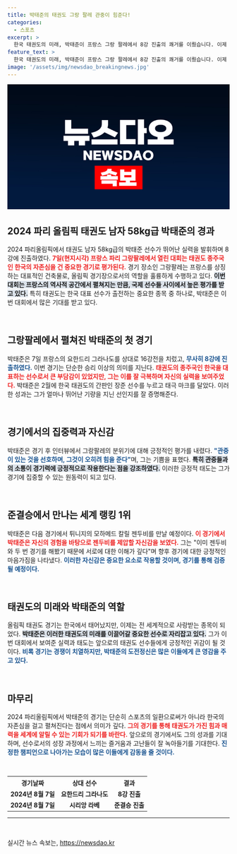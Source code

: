 ```yaml
---
title: 박태준의 태권도 그랑 팔레 관중이 힘준다!
categories:
  - 스포츠
excerpt: >
  한국 태권도의 미래, 박태준이 프랑스 그랑 팔레에서 8강 진출의 쾌거를 이뤘습니다. 이제 준결승에서 세계 랭킹 1위와 맞붙으며 종주국의 자존심을 지킬 수 있을지 주목됩니다!
feature_text: >
  한국 태권도의 미래, 박태준이 프랑스 그랑 팔레에서 8강 진출의 쾌거를 이뤘습니다. 이제 준결승에서 세계 랭킹 1위와 맞붙으며 종주국의 자존심을 지킬 수 있을지 주목됩니다!
image: '/assets/img/newsdao_breakingnews.jpg'
---
```


<p><img src="/assets/img/newsdao_breakingnews.jpg" alt="cryptoinkorea 속보" /></p>

<h2 data-ke-size="size26">2024 파리 올림픽 태권도 남자 58kg급 박태준의 경과</h2>

<p data-ke-size="size16">2024 파리올림픽에서 태권도 남자 58kg급의 박태준 선수가 뛰어난 실력을 발휘하며 8강에 진출하였다. <b><span style="color: #ee2323;">7일(현지시각) 프랑스 파리 그랑팔레에서 열린 대회는 태권도 종주국인 한국의 자존심을 건 중요한 경기로 평가된다.</span></b> 경기 장소인 그랑팔레는 프랑스를 상징하는 대표적인 건축물로, 올림픽 경기장으로서의 역할을 훌륭하게 수행하고 있다. <b><span style="background-color: #21538527;">이번 대회는 프랑스의 역사적 공간에서 펼쳐지는 만큼, 국제 선수들 사이에서 높은 평가를 받고 있다.</span></b> 특히 태권도는 한국 대표 선수가 출전하는 중요한 종목 중 하나로, 박태준은 이번 대회에서 많은 기대를 받고 있다.</p>

<p data-ke-size="size16">&nbsp;</p>

<h2 data-ke-size="size26">그랑팔레에서 펼쳐진 박태준의 첫 경기</h2>

<p data-ke-size="size16">박태준은 7일 프랑스의 요한드리 그라나도를 상대로 16강전을 치렀고, <b><span style="color: #1a5490;">무사히 8강에 진출하였다.</span></b> 이번 경기는 단순한 승리 이상의 의미를 지닌다. <b><span style="color: #ee2323;">태권도의 종주국인 한국을 대표하는 선수로서 큰 부담감이 있었지만, 그는 이를 잘 극복하며 자신의 실력을 보여주었다.</span></b> 박태준은 2월에 한국 태권도의 간판인 장준 선수를 누르고 태극 마크를 달았다. 이러한 성과는 그가 얼마나 뛰어난 기량을 지닌 선인지를 잘 증명해준다.</p>

<p data-ke-size="size16">&nbsp;</p>

<h2 data-ke-size="size26">경기에서의 집중력과 자신감</h2>

<p data-ke-size="size16">박태준은 경기 후 인터뷰에서 그랑팔레의 분위기에 대해 긍정적인 평가를 내렸다. <b><span style="color: #1a5490;">"관중이 있는 것을 선호하며, 그것이 오히려 힘을 준다"</span></b>며, 그는 기쁨을 표했다. <b><span style="background-color: #21538527;">특히 관중들과의 소통이 경기력에 긍정적으로 작용한다는 점을 강조하였다.</span></b> 이러한 긍정적 태도는 그가 경기에 집중할 수 있는 원동력이 되고 있다.</p>

<p data-ke-size="size16">&nbsp;</p>

<h2 data-ke-size="size26">준결승에서 만나는 세계 랭킹 1위</h2>

<p data-ke-size="size16">박태준은 다음 경기에서 튀니지의 모하메드 칼릴 젠두비를 만날 예정이다. <b><span style="color: #ee2323;">이 경기에서 박태준은 자신의 경험을 바탕으로 젠두비를 제압할 자신감을 보였다.</span></b> 그는 "이미 젠두비와 두 번 경기를 해봤기 때문에 서로에 대한 이해가 깊다"며 향후 경기에 대한 긍정적인 마음가짐을 나타냈다. <b><span style="color: #1a5490;">이러한 자신감은 중요한 요소로 작용할 것이며, 경기를 통해 검증될 예정이다.</span></b></p>

<p data-ke-size="size16">&nbsp;</p>

<h2 data-ke-size="size26">태권도의 미래와 박태준의 역할</h2>

<p data-ke-size="size16">올림픽 태권도 경기는 한국에서 태어났지만, 이제는 전 세계적으로 사랑받는 종목이 되었다. <b><span style="background-color: #21538527;">박태준은 이러한 태권도의 미래를 이끌어갈 중요한 선수로 자리잡고 있다.</span></b> 그가 이번 대회에서 보여준 실력과 태도는 앞으로의 태권도 선수들에게 긍정적인 귀감이 될 것이다. <b><span style="color: #1a5490;">비록 경기는 경쟁이 치열하지만, 박태준의 도전정신은 많은 이들에게 큰 영감을 주고 있다.</span></b></p>

<p data-ke-size="size16">&nbsp;</p>

<h2 data-ke-size="size26">마무리</h2>

<p data-ke-size="size16">2024 파리올림픽에서 박태준의 경기는 단순히 스포츠의 일환으로써가 아니라 한국의 자존심을 걸고 펼쳐진다는 점에서 의미가 깊다. <b><span style="color: #ee2323;">그의 경기를 통해 태권도가 가진 힘과 매력을 세계에 알릴 수 있는 기회가 되기를 바란다.</span></b> 앞으로의 경기에서도 그의 성과를 기대하며, 선수로서의 성장 과정에서 느끼는 즐거움과 고난들이 잘 녹아들기를 기대한다. <b><span style="color: #1a5490;">진정한 챔피언으로 나아가는 모습이 많은 이들에게 감동을 줄 것이다.</span></b></p>

<p data-ke-size="size16">&nbsp;</p>

<table>
    <tr>
        <th style="text-align: center;">경기날짜</th>
        <th style="text-align: center;">상대 선수</th>
        <th style="text-align: center;">결과</th>
    </tr>
    <tr>
        <td style="text-align: center; height: 17px;"><b>2024년 8월 7일</b></td>
        <td style="text-align: center; height: 17px;"><b>요한드리 그라나도</b></td>
        <td style="text-align: center; height: 17px;"><b>8강 진출</b></td>
    </tr>
    <tr>
        <td style="text-align: center; height: 17px;"><b>2024년 8월 7일</b></td>
        <td style="text-align: center; height: 17px;"><b>시리앙 라베</b></td>
        <td style="text-align: center; height: 17px;"><b>준결승 진출</b></td>
    </tr>
</table> 

<hr> 

<p data-ke-size="size16">&nbsp;</p>
실시간 뉴스 속보는, <a href="https://newsdao.kr" rel="dofollow">https://newsdao.kr</a>



